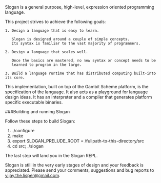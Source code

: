 Slogan is a general purpose, high-level, expression oriented programming language.

This project strives to achieve the following goals:

    1. Design a language that is easy to learn. 

       Slogan is designed around a couple of simple concepts.
       Its syntax is familiar to the vast majority of programmers.

    2. Design a language that scales well. 

       Once the basics are mastered, no new syntax or concept needs to be 
       learned to program in the large.

    3. Build a language runtime that has distributed computing built-into its core.

This implementation, built on top of the Gambit Scheme platform, is the specification of the language.
It also acts as a playground for language design ideas. 
It has an interpreter and a compiler that generates platform specific executable binaries.

###Building and running Slogan

Follow these steps to build Slogan:

  1. ./configure
  2. make
  3. export SLOGAN_PRELUDE_ROOT = /fullpath-to-this-directory/src
  4. cd src; ./slogan

The last step will land you in the Slogan REPL.

Slogan is still in the very early stages of design and your feedback is appreciated.
Please send your comments, suggestions and bug reports to vijay.the.lisper@gmail.com.